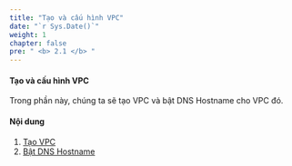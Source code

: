 ```yaml
---
title: "Tạo và cấu hình VPC"
date: "`r Sys.Date()`"
weight: 1
chapter: false
pre: " <b> 2.1 </b> "
---
```


#### Tạo và cấu hình VPC

Trong phần này, chúng ta sẽ tạo VPC và bật DNS Hostname cho VPC đó.

#### Nội dung

1. [Tạo VPC](2.1.1-createvpc/)
2. [Bật DNS Hostname](2.1.2-enablednshostname/)

